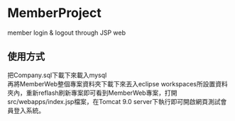 # MemberProject
 member login & logout through JSP web

## 使用方式
把Company.sql下載下來載入mysql <br>
再將MemberWeb整個專案資料夾下載下來丟入eclipse workspaces所設置資料夾內，重新reflash刷新專案即可看到MemberWeb專案，打開src/webapps/index.jsp檔案，在Tomcat 9.0 server下執行即可開啟網頁測試會員登入系統。